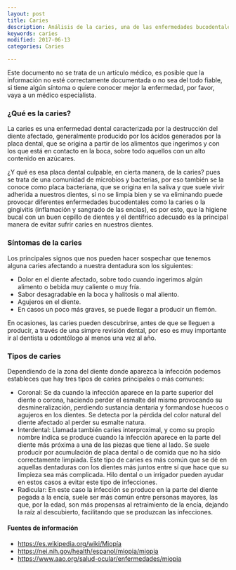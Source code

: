 ```yaml
---
layout: post
title: Caries
description: Análisis de la caries, una de las enfermedades bucodentales más comunes
keywords: caries
modified: 2017-06-13
categories: Caries

---
```


Este documento no se trata de un artículo médico, es posible que la información no esté correctamente documentada o no sea del todo fiable, si tiene algún síntoma o quiere conocer mejor la enfermedad, por favor, vaya a un médico especialista.

### ¿Qué es la caries? ###

La caries es una enfermedad dental caracterizada por la destrucción del diente afectado, generalmente producido por los ácidos generados por la placa dental, que se origina a partir de los alimentos que ingerimos y con los que está en contacto en la boca, sobre todo aquellos con un alto contenido en azúcares.

¿Y qué es esa placa dental culpable, en cierta manera, de la caries? pues se trata de una comunidad de microbios y bacterias, por eso también se la conoce como placa bacteriana, que se origina en la saliva y que suele vivir adherida a nuestros dientes, si no se limpia bien y se va eliminando puede provocar diferentes enfermedades bucodentales como la caries o la gingivitis (inflamación y sangrado de las encías), es por esto, que la higiene bucal con un buen cepillo de dientes y el dentífrico adecuado es la principal manera de evitar sufrir caries en nuestros dientes. 

### Síntomas de la caries ###

Los principales signos que nos pueden hacer sospechar que tenemos alguna caries afectando a nuestra dentadura son los siguientes:

 - Dolor en el diente afectado, sobre todo cuando ingerimos algún alimento o bebida muy caliente o muy fría.
 - Sabor desagradable en la boca y halitosis o mal aliento.
 - Agujeros en el diente.
 - En casos un poco más graves, se puede llegar a producir un flemón.
 
En ocasiones, las caries pueden descubrirse, antes de que se lleguen a producir, a través de una simpre revisión dental, por eso es muy importante ir al dentista u odontólogo al menos una vez al año.


### Tipos de caries ###

Dependiendo de la zona del diente donde aparezca la infección podemos estableces que hay tres tipos de caries principales o más comunes:

 - Coronal: Se da cuando la infección aparece en la parte superior del diente o corona, haciendo perder el esmalte del mismo provocando su desmineralización, perdiendo sustancia dentaria y formandose huecos o agujeros en los dientes. Se detecta por la pérdida del color natural del diente afectado al perder su esmalte natura.
 - Interdental: Llamada también caries interproximal, y como su propio nombre indica se produce cuando la infección aparece en la parte del diente más próxima a una de las piezas que tiene al lado. Se suele producir por acumulación de placa dental o de comida que no ha sido correctamente limpiada. Este tipo de caries es más común que se dé en aquellas dentaduras con los dientes más juntos entre sí que hace que su limpieza sea más complicada. Hilo dental o un irrigador pueden ayudar en estos casos a evitar este tipo de infecciones.
  - Radicular: En este caso la infección se produce en la parte del diente pegada a la encía, suele ser más común entre personas mayores, las que, por la edad, son más propensas al retraimiento de la encía, dejando la raíz al descubierto, facilitando que se produzcan las infecciones.
 



#### Fuentes de información ####
 - https://es.wikipedia.org/wiki/Miopía
 - https://nei.nih.gov/health/espanol/miopia/miopia
 - https://www.aao.org/salud-ocular/enfermedades/miopia